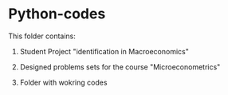 # Python-codes

This folder contains:

1. Student Project "identification in Macroeconomics"

2. Designed problems sets for the course "Microeconometrics"

3. Folder with wokring codes
